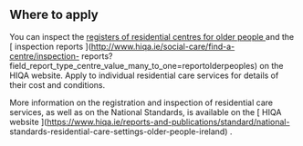 ##  Where to apply

You can inspect the [ registers of residential centres for older people
](http://www.hiqa.ie/resource-centre/registered-centres) and the [ inspection
reports ](http://www.hiqa.ie/social-care/find-a-centre/inspection-
reports?field_report_type_centre_value_many_to_one=reportolderpeoples) on the
HIQA website. Apply to individual residential care services for details of
their cost and conditions.

More information on the registration and inspection of residential care
services, as well as on the National Standards, is available on the [ HIQA
website ](https://www.hiqa.ie/reports-and-publications/standard/national-
standards-residential-care-settings-older-people-ireland) .
